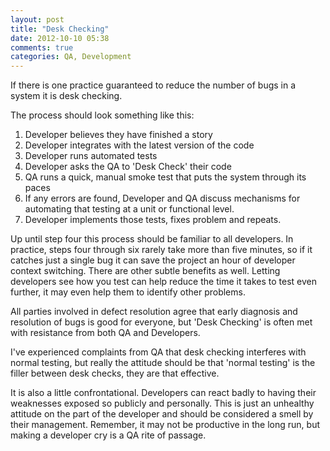 ```yaml
---
layout: post
title: "Desk Checking"
date: 2012-10-10 05:38
comments: true
categories: QA, Development
---
```


If there is one practice guaranteed to reduce the number of bugs in a system it is desk checking.

The process should look something like this:

1. Developer believes they have finished a story
2. Developer integrates with the latest version of the code
3. Developer runs automated tests
4. Developer asks the QA to 'Desk Check' their code
5. QA runs a quick, manual smoke test that puts the system through its paces
6. If any errors are found, Developer and QA discuss mechanisms for automating that testing at a unit or functional level.
7. Developer implements those tests, fixes problem and repeats.

Up until step four this process should be familiar to all developers. In practice, steps four through six rarely take more than five minutes, so if it catches just a single bug it can save the project an hour of developer context switching. There are other subtle benefits as well. Letting developers see how you test can help reduce the time it takes to test even further, it may even help them to identify other problems.

All parties involved in defect resolution agree that early diagnosis and resolution of bugs is good for everyone, but 'Desk Checking' is often met with resistance from both QA and Developers.

I've experienced complaints from QA that desk checking interferes with normal testing, but really the attitude should be that 'normal testing' is the filler between desk checks, they are that effective.

It is also a little confrontational. Developers can react badly to having their weaknesses exposed so publicly and personally. This is just an unhealthy attitude on the part of the developer and should be considered a smell by their management. Remember, it may not be productive in the long run, but making a developer cry is a QA rite of passage.
